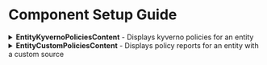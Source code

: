# Component Setup Guide

<details>
  <summary><strong>EntityKyvernoPoliciesContent</strong> - Displays kyverno policies for an entity</summary>

## EntityKyvernoPoliciesContent

The `EntityKyvernoPoliciesContent` component displays kyverno policies for an entity using the `kyverno` source

### Screenshot

![EntityKyvernoPoliciesContent](./assets/screenshot.PNG)

### Setup Steps

Add the `EntityKyvernoPoliciesContent` component to the Entity routes in `packages/app/src/components/catalog/EntityPage.tsx`

```diff
+ import { EntityKyvernoPoliciesContent } from '@kyverno/backstage-plugin-policy-reporter';

const serviceEntityPage = (
  <EntityLayout>
    {/* ... existing routes ... */}
+    <EntityLayout.Route path="/kyverno" title="kyverno policy">
+      <EntityKyvernoPoliciesContent />
+    </EntityLayout.Route>
    {/* ... */}
  </EntityLayout>
)
```

### Configuration Options

| Prop                        | Type   | Default   | Description                                                                                                                      |
| --------------------------- | ------ | --------- | -------------------------------------------------------------------------------------------------------------------------------- |
| annotationsDocumentationUrl | string | undefined | Optional URL used for the READ MORE button when annotations are missing                                                          |
| policyDocumentationUrl      | string | undefined | Optional URL used to generate links to policy documentation. [More information](/README.md#optional-custom-policy-documentation) |

</details>

<details>
  <summary><strong>EntityCustomPoliciesContent</strong> - Displays policy reports for an entity with a custom source</summary>

## EntityCustomPoliciesContent

The `EntityCustomPoliciesContent` component displays policy reports from a custom source.

This plugin aims to provide specialized components for different policy sources. If you need a component for a specific policy source that isn't currently available, please [open an issue](https://github.com/kyverno/backstage-policy-reporter-plugin/issues/new) with details about your use case.

New source-specific components are being developed based on user needs.

### Screenshot

![EntityCustomPoliciesContent](./assets/screenshot.PNG)

### Setup Steps

Add the `EntityCustomPoliciesContent` component to the Entity routes in `packages/app/src/components/catalog/EntityPage.tsx`

```diff
+ import { EntityCustomPoliciesContent } from '@kyverno/backstage-plugin-policy-reporter';

const serviceEntityPage = (
  <EntityLayout>
    {/* ... existing routes ... */}
+    <EntityLayout.Route path="/kyverno" title="kyverno policy">
+      <EntityCustomPoliciesContent title="Kyverno Policy Reports" sources={['kyverno']} />
+    </EntityLayout.Route>
    {/* ... */}
  </EntityLayout>
)
```

### Configuration Options

| Prop                        | Type     | Default   | Description                                                                                                                      |
| --------------------------- | -------- | --------- | -------------------------------------------------------------------------------------------------------------------------------- |
| title                       | string   | undefined | Required Title to use for the content page                                                                                       |
| sources                     | string[] | undefined | Required Array of all the sources to component should show policies for                                                          |
| annotationsDocumentationUrl | string   | undefined | Optional URL used for the READ MORE button when annotations are missing                                                          |
| policyDocumentationUrl      | string   | undefined | Optional URL used to generate links to policy documentation. [More information](/README.md#optional-custom-policy-documentation) |

</details>
